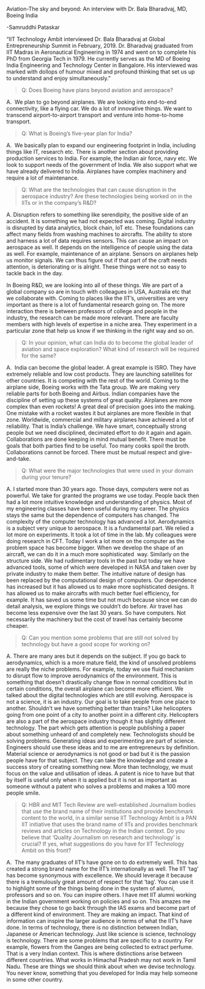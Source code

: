 Aviation-The sky and beyond: An interview with Dr. Bala Bharadvaj, MD, Boeing India

-Samruddhi Pataskar

“IIT Technology Ambit interviewed Dr. Bala Bharadvaj at Global Entrepreneurship Summit in February, 2019. Dr. Bharadvaj graduated from IIT Madras in Aeronautical Engineering in 1974 and went on to complete his PhD from Georgia Tech in 1979. He currently serves as the MD of Boeing India Engineering and Technology Center in Bangalore. His interviewed was marked with dollops of humour mixed and profound thinking that set us up to understand and enjoy simultaneously.”

> Q: Does Boeing have plans beyond aviation and aerospace?

A.  We plan to go beyond airplanes. We are looking into end-to-end connectivity, like a flying car. We do a lot of innovative things. We want to transcend airport-to-airport transport and venture into home-to-home transport.

> Q: What is Boeing’s five-year plan for India?

A.  We basically plan to expand our engineering footprint in India, including things like IT, research etc. There is another section about providing production services to India. For example, the Indian air force, navy etc. We look to support needs of the government of India. We also support what we have already delivered to India. Airplanes have complex machinery and require a lot of maintenance.

> Q: What are the technologies that can cause disruption in the aerospace industry? Are these technologies being worked on in the IITs or in the company’s R&D?

A. Disruption refers to something like serendipity, the positive side of an accident. It is something we had not expected was coming. Digital industry is disrupted by data analytics, block chain, IoT etc. These foundations can affect many fields from washing machines to aircrafts. The ability to store and harness a lot of data requires sensors. This can cause an impact on aerospace as well. It depends on the intelligence of people using the data as well. For example, maintenance of an airplane. Sensors on airplanes help us monitor signals. We can thus figure out if that part of the craft needs attention, is deteriorating or is alright. These things were not so easy to tackle back in the day. 

In Boeing R&D, we are looking into all of these things. We are part of a global company so are in touch with colleagues in USA, Australia etc that we collaborate with. Coming to places like the IIT’s, universities are very important as there is a lot of fundamental research going on. The more interaction there is between professors of college and people in the industry, the research can be made more relevant. There are faculty members with high levels of expertise in a niche area. They experiment in a particular zone that help us know if we thinking in the right way and so on.

> Q: In your opinion, what can India do to become the global leader of aviation and space exploration? What kind of research will be required for the same?

A.  India can become the global leader. A great example is ISRO. They have extremely reliable and low cost products. They are launching satellites for other countries. It is competing with the rest of the world. Coming to the airplane side, Boeing works with the Tata group. We are making very reliable parts for both Boeing and Airbus. Indian companies have the discipline of setting up these systems of great quality. Airplanes are more complex than even rockets! A great deal of precision goes into the making. One mistake with a rocket wastes it but airplanes are more flexible in that zone. Worldwide, commercial and military airplanes have achieved a lot of reliability. That is India’s challenge. We have smart, conceptually strong people but we need disciplined, decimated effort to do it again and again. Collaborations are done keeping in mind mutual benefit. There must be goals that both parties find to be useful. Too many cooks spoil the broth. Collaborations cannot be forced. There must be mutual respect and give-and-take.

> Q: What were the major technologies that were used in your domain during your tenure?

A. I started more than 30 years ago. Those days, computers were not as powerful. We take for granted the programs we use today. People back then had a lot more intuitive knowledge and understanding of physics. Most of my engineering classes have been useful during my career. The physics stays the same but the dependence of computers has changed. The complexity of the computer technology has advanced a lot. Aerodynamics is a subject very unique to aerospace. It is a fundamental part. We relied a lot more on experiments. It took a lot of time in the lab. My colleagues were doing research in CFT. Today I work a lot more on the computer as the problem space has become bigger. When we develop the shape of an aircraft, we can do it in a much more sophisticated  way. Similarly on the structure side. We had rudimentary tools in the past but today we have advanced tools, some of which were developed in NASA and taken over by private industry to make them better. The intuitive nature of design has been replaced by the computational design of computers. Our dependence has increased but it has allowed us to make more sophisticated  designs. It has allowed us to make aircrafts with much better fuel efficiency, for example. It has saved us some time but not much because since we can do detail analysis, we explore things we couldn’t do before. Air travel has become less expensive over the last 30 years. So have computers. Not necessarily the machinery but the cost of travel has certainly become cheaper.

> Q: Can you mention some problems that are still not solved by technology but have a good scope for working on?

A. There are many ares but it depends on the subject. If you go back to aerodynamics, which is a more mature field, the kind of unsolved problems are really the niche problems. For example, today we use fluid mechanism to disrupt flow to improve aerodynamics of the environment. This is something that doesn’t drastically change flow in normal conditions but in certain conditions, the overall airplane can become more efficient. We talked about the digital technologies which are still evolving. Aerospace is not a science, it is an industry. Our goal is to take people from one place to another. Shouldn’t we have something better than trains? Like helicopters going from one point of a city to another point in a different city. Helicopters are also a part of the aerospace industry though it has slightly different technology. The part which gets attention is people publishing a paper about something unheard of and completely new. Technologists should be solving problems. Generating ideas and experimenting are part of science. Engineers should use these ideas and to me are entrepreneurs by definition. Material science or aerodynamics is not good or bad but it is the passion people have for that subject. They can take the knowledge and create a success story of creating something new. More than technology, we must focus on the value and utilisation of ideas. A patent is nice to have but that by itself is useful only when it is applied but it is not as important as someone without a patent who solves a problems and makes a 100 more people smile.

> Q: HBR and MIT Tech Review are well-established Journalism bodies that use the brand name of their institutions and provide benchmark content to the world, in a similar sense IIT Technology Ambit is a PAN IIT initiative that uses the brand name of IITs and provides benchmark reviews and articles on Technology in the Indian context. Do you believe that ‘Quality Journalism on research and technology’ is crucial? If yes, what suggestions do you have for IIT Technology Ambit on this front?

A.  The many graduates of IIT’s have gone on to do extremely well. This has created a strong brand name for the IIT’s internationally as well. The IIT ‘tag’ has become synonymous with excellence. We should leverage it because there is a tremulously great amount of respect for that ‘tag’. You can use it to highlight some of the things being done in the system of alumni, professors and so on. You can inspire others. I have met IIT alumni working in the Indian government working on policies and so on. This amazes me because they chose to go back through the IAS exams and become part of a different kind of environment. They are making an impact. That kind of information can inspire the larger audience in terms of what the IIT’s have done. In terms of technology, there is no distinction between Indian, Japanese or American technology. Just like science is science, technology is technology. There are some problems that are specific to a country. For example, flowers from the Ganges are being collected to extract perfume. That is a very Indian context. This is where distinctions arise between different countries. What works in Himachal Pradesh may not work in Tamil Nadu. These are things we should think about when we devise technology. You never know, something that you developed for India may help someone in some other country. 
